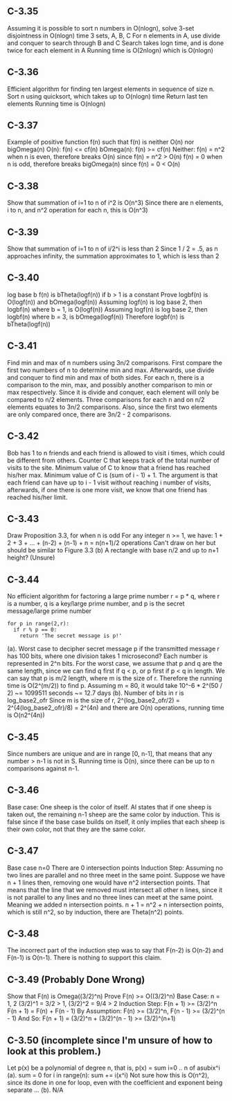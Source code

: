 ## C-3.35
Assuming it is possible to sort n numbers in O(nlogn), solve 3-set disjointness in O(nlogn) time
3 sets, A, B, C
For n elements in A, use divide and conquer to search through B and C
Search takes logn time, and is done twice for each element in A
Running time is O(2nlogn) which is O(nlogn)

## C-3.36
Efficient algorithm for finding ten largest elements in sequence of size n.
Sort n using quicksort, which takes up to O(nlogn) time
Return last ten elements
Running time is O(nlogn)

## C-3.37
Example of positive function f(n) such that f(n) is neither O(n) nor bigOmega(n)
O(n): f(n) <= cf(n)
bOmega(n): f(n) >= cf(n)
Neither: f(n) = n^2 when n is even, therefore breaks O(n) since f(n) = n^2 > O(n)
         f(n) = 0 when n is odd, therefore breaks bigOmega(n) since f(n) = 0 < O(n)

## C-3.38
Show that summation of i=1 to n of i^2 is O(n^3)
Since there are n elements, i to n, and n^2 operation for each n, this is O(n^3)

## C-3.39
Show that summation of i=1 to n of i/2^i is less than 2
Since 1 / 2 = .5, as n approaches infinity, the summation approximates to 1, which is less than 2

## C-3.40
log base b f(n) is bTheta(logf(n)) if b > 1 is a constant
Prove logbf(n) is O(logf(n)) and bOmega(logf(n))
Assuming logf(n) is log base 2, then logbf(n) where b = 1, is O(logf(n))
Assuming logf(n) is log base 2, then logbf(n) where b = 3, is bOmega(logf(n))
Therefore logbf(n) is bTheta(logf(n))

## C-3.41
Find min and max of n numbers using 3n/2 comparisons.
First compare the first two numbers of n to determine min and max.
Afterwards, use divide and conquer to find min and max of both sides.
For each n, there is a comparison to the min, max, and possibly another comparison to min or max respectively.
Since it is divide and conquer, each element will only be compared to n/2 elements.
Three comparisons for each n and on n/2 elements equates to 3n/2 comparisons.
Also, since the first two elements are only compared once, there are 3n/2 - 2 comparisons.

## C-3.42
Bob has 1 to n friends and each friend is allowed to visit i times, which could be different from others.
Counter C that keeps track of the total number of visits to the site. Minimum value of C to know that
a friend has reached his/her max.
Minimum value of C is (sum of i - 1) + 1.
The argument is that each friend can have up to i - 1 visit without reaching i number of visits, afterwards, if
one there is one more visit, we know that one friend has reached his/her limit.

## C-3.43
Draw Proposition 3.3, for when n is odd
For any integer n >= 1, we have:
1 + 2 + 3 + ... + (n-2) + (n-1) + n = n(n+1)/2 operations
Can't draw on her but should be similar to Figure 3.3 (b)
A rectangle with base n/2 and up to n+1 height? (Unsure)

## C-3.44
No efficient algorithm for factoring a large prime number
r = p * q, where r is a number, q is a key/large prime number, and p is the secret message/large prime number
```
for p in range(2,r):
  if r % p == 0:
    return 'The secret message is p!'
```
(a). Worst case to decipher secret message p if the transmitted message r has 100 bits,
where one division takes 1 microsecond?
Each number is represented in 2^n bits. For the worst case, we assume that p and q are the same length, since we can
find q first if q < p, or p first if p < q in length. We can say that p is m/2 length, where m is the size of r.
Therefore the running time is O(2^(m/2)) to find p.
Assuming m = 80, it would take 10^-6 * 2^(50 / 2) ~= 1099511 seconds ~= 12.7 days
(b). Number of bits in r is log_base2_ofr
Since m is the size of r, 2^(log_base2_ofr/2) = 2^(4(log_base2_ofr)/8) = 2^(4n)
and there are O(n) operations, running time is O(n2^(4n))

## C-3.45
Since numbers are unique and are in range [0, n-1], that means that any number > n-1 is not in S.
Running time is O(n), since there can be up to n comparisons against n-1.

## C-3.46
Base case: One sheep is the color of itself.
Al states that if one sheep is taken out, the remaining n-1 sheep are the same color by induction. This is false
since if the base case builds on itself, it only implies that each sheep is their own color, not that they are the
same color.

## C-3.47
Base case n=0
There are 0 intersection points
Induction Step:
Assuming no two lines are parallel and no three meet in the same point. Suppose we have n + 1 lines then, removing one
would have n^2 intersection points. That means that the line that we removed must intersect all other n lines, since
it is not parallel to any lines and no three lines can meet at the same point. Meaning we added n intersection points.
n + 1 = n^2 + n intersection points, which is still n^2, so by induction, there are Theta(n^2) points.

## C-3.48
The incorrect part of the induction step was to say that F(n-2) is O(n-2) and F(n-1) is O(n-1). There is nothing to
support this claim.

## C-3.49 (Probably Done Wrong)
Show that F(n) is Omega((3/2)^n)
Prove F(n) >= O((3/2)^n)
Base Case: n = 1, 2   (3/2)^1 = 3/2 > 1, (3/2)^2 = 9/4 > 2
Induction Step: F(n + 1) >= (3/2)^n
                F(n + 1) = F(n) + F(n - 1)
By Assumption:  F(n) >= (3/2)^n, F(n - 1) >= (3/2)^(n - 1)
And So:         F(n + 1) = (3/2)^n + (3/2)^(n - 1) >= (3/2)^(n+1)

## C-3.50 (incomplete since I'm unsure of how to look at this problem.)
Let p(x) be a polynomial of degree n, that is, p(x) = sum i=0 .. n of asubix^i
(a).
sum = 0
for i in range(n):
  sum += i(x^i)
Not sure how this is O(n^2), since its done in one for loop, even with the coefficient and exponent being separate ...
(b). N/A
